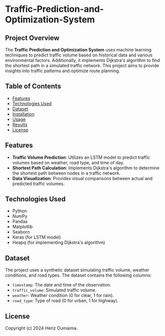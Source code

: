 # Traffic-Prediction-and-Optimization-System

## Project Overview

The **Traffic Prediction and Optimization System** uses machine learning techniques to predict traffic volume based on historical data and various environmental factors. Additionally, it implements Dijkstra's algorithm to find the shortest path in a simulated traffic network. This project aims to provide insights into traffic patterns and optimize route planning.

## Table of Contents

- [Features](#features)
- [Technologies Used](#technologies-used)
- [Dataset](#dataset)
- [Installation](#installation)
- [Usage](#usage)
- [Results](#results)
- [License](#license)

## Features

- **Traffic Volume Prediction**: Utilizes an LSTM model to predict traffic volumes based on weather, road type, and time of day.
- **Shortest Path Calculation**: Implements Dijkstra's algorithm to determine the shortest path between nodes in a traffic network.
- **Data Visualization**: Provides visual comparisons between actual and predicted traffic volumes.

## Technologies Used

- Python
- NumPy
- Pandas
- Matplotlib
- Seaborn
- Keras (for LSTM model)
- Heapq (for implementing Dijkstra's algorithm)

## Dataset

The project uses a synthetic dataset simulating traffic volume, weather conditions, and road types. The dataset contains the following columns:

- `timestamp`: The date and time of the observation.
- `traffic_volume`: Simulated traffic volume.
- `weather`: Weather condition (0 for clear, 1 for rain).
- `road_type`: Type of road (0 for urban, 1 for highway).

## License

Copyright (c) 2024 Heriz Oumaima.
